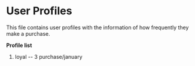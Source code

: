 # User Profiles

This file contains user profiles with the information of how frequently they make a purchase.

**Profile list**

1. loyal -- 3 purchase/january